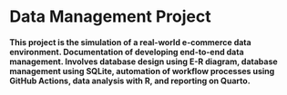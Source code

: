# Data Management Project

#### This project is the simulation of a real-world e-commerce data environment. Documentation of developing end-to-end data management. Involves database design using E-R diagram, database management using SQLite, automation of workflow processes using GitHub Actions, data analysis with R, and reporting on Quarto. 

